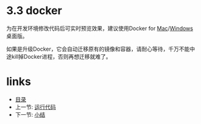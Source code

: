 # 3.3 docker

为在开发环境修改代码后可实时预览效果，建议使用Docker for [Mac](https://download.docker.com/mac/stable/Docker.dmg)/[Windows](https://download.docker.com/win/stable/InstallDocker.msi)桌面版。

如果是升级Docker，它会自动迁移原有的镜像和容器，请耐心等待，千万不能中途kill掉Docker进程，否则再想迁移就难了。

# links
  * [目录](README.md)
  * 上一节: [运行代码](chapter-3/3.2-运行代码.md)
  * 下一节: [小结](chapter-3/3.4-小结.md)